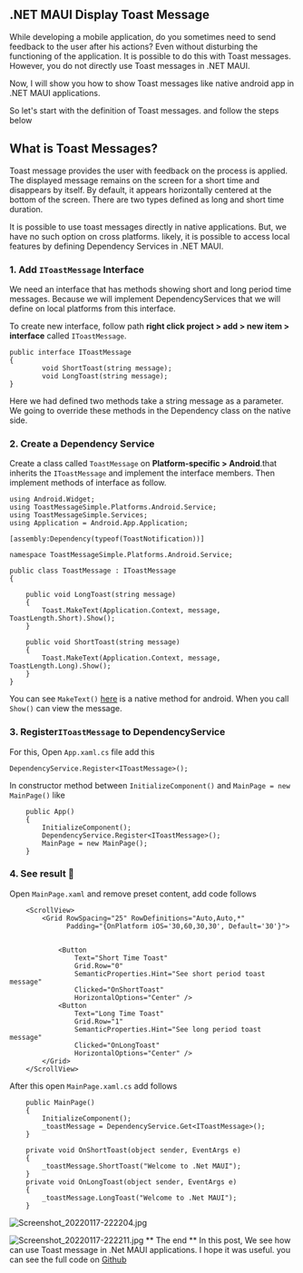 ## .NET MAUI Display Toast Message

While developing a mobile application, do you sometimes need to send feedback to the user after his actions? Even without disturbing the functioning of the application. It is possible to do this with Toast messages. However, you do not directly use Toast messages in .NET MAUI.

Now, I will show you how to show Toast messages like native android app in .NET MAUI applications.

So let's start with the definition of Toast messages. and follow the steps below
## What is Toast Messages?
Toast message provides the user with feedback on the process is applied. The displayed message remains on the screen for a short time and disappears by itself. By default, it appears horizontally centered at the bottom of the screen. There are two types defined as long and short time duration.

It is possible to use toast messages directly in native applications. But, we have no such option on cross platforms. likely, it is possible to access local features by defining Dependency Services in .NET MAUI.
 

### 1. Add `IToastMessage` Interface
We need an interface that has methods showing short and long period time messages. Because we will implement DependencyServices that we will define on local platforms from this interface.

To create new interface, follow path **right click project > add > new item > interface** called `IToastMessage`.
```
public interface IToastMessage
{
        void ShortToast(string message);
        void LongToast(string message);
}
```
Here we had defined two methods take a string message as a parameter. We going to override these methods in the Dependency class on the native side.
### 2. Create a Dependency Service
 Create a class called `ToastMessage` on **Platform-specific > Android**.that inherits the `IToastMessage` and implement the interface members. Then implement methods of interface as follow.
```
using Android.Widget;
using ToastMessageSimple.Platforms.Android.Service;
using ToastMessageSimple.Services;
using Application = Android.App.Application;

[assembly:Dependency(typeof(ToastNotification))]

namespace ToastMessageSimple.Platforms.Android.Service;

public class ToastMessage : IToastMessage
{

    public void LongToast(string message)
    {
        Toast.MakeText(Application.Context, message, ToastLength.Short).Show();
    }

    public void ShortToast(string message)
    {
        Toast.MakeText(Application.Context, message, ToastLength.Long).Show();
    }
}
```
You can see `MakeText()`  [here](https://docs.microsoft.com/en-us/dotnet/api/android.widget.toast.maketext) is a native method for android.
When you call `Show()` can view the message.
### 3. Register`IToastMessage` to DependencyService
For this, Open `App.xaml.cs` file add this 
```
DependencyService.Register<IToastMessage>();
```
In constructor method between `InitializeComponent()` and  `MainPage = new MainPage()` like 
```
	public App()
	{
		InitializeComponent();
		DependencyService.Register<IToastMessage>();
		MainPage = new MainPage();
	}
```

### 4. See result 🤩

Open `MainPage.xaml` and remove preset content, add code follows 
```
    <ScrollView>
        <Grid RowSpacing="25" RowDefinitions="Auto,Auto,*"
              Padding="{OnPlatform iOS='30,60,30,30', Default='30'}">


            <Button 
                Text="Short Time Toast"
                Grid.Row="0"
                SemanticProperties.Hint="See short period toast message"
                Clicked="OnShortToast"
                HorizontalOptions="Center" /> 
			<Button 
                Text="Long Time Toast"
                Grid.Row="1"
                SemanticProperties.Hint="See long period toast message"
                Clicked="OnLongToast"
                HorizontalOptions="Center" />
        </Grid>
    </ScrollView>
```
After this open `MainPage.xaml.cs` add follows  
```
    public MainPage()
	{
		InitializeComponent();
		_toastMessage = DependencyService.Get<IToastMessage>();
	}

	private void OnShortToast(object sender, EventArgs e)
	{
		_toastMessage.ShortToast("Welcome to .Net MAUI");
	}
	private void OnLongToast(object sender, EventArgs e)
	{
		_toastMessage.LongToast("Welcome to .Net MAUI");
	}
```

![Screenshot_20220117-222204.jpg](https://cdn.hashnode.com/res/hashnode/image/upload/v1642445625959/wZnZC1H4T.jpeg)

![Screenshot_20220117-222211.jpg](https://cdn.hashnode.com/res/hashnode/image/upload/v1642445635769/HMidy9NCb.jpeg)
** The end **
In this post, We see how can use Toast message in .Net MAUI applications. I hope it was useful. you can see the full code on  [Github](https://github.com/behroozbc/ToastMessageSimple) 
